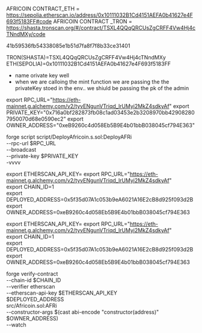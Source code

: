 AFRICOIN CONTRACT_ETH  = https://sepolia.etherscan.io/address/0x10111032B1Cd4151AEFA0b41627e4F693f5183FF#code
AFRICOIN CONTRACT _TRON  = https://shasta.tronscan.org/#/contract/TSXL4QQqQRCUsZgCRFF4Vw4Hj4cTNndMXy/code

41b59536fb54338085e1b51d7fa8f7f8b33ce31401

TRON(SHASTA)=TSXL4QQqQRCUsZgCRFF4Vw4Hj4cTNndMXy
ETH(SEPOLIA)=0x10111032B1Cd4151AEFA0b41627e4F693f5183FF


- name orivate key well
- when we are calloing the mint function we are passing the  the privateKey stoed in the env.. we shiuld be passing the pk of the admin

export RPC_URL="https://eth-mainnet.g.alchemy.com/v2/tyvENgunVTriqd_lrUMyi2MkZ4sdkyAf"
export PRIVATE_KEY="0x716a0bf282873fb08c1ad03453e2b3208970bb429082807950070d68e0590ec2"
export OWNER_ADDRESS="0xeB9260c4d058Eb5B9E4b01bbB038045cf794E363"

forge script script/DeployAfricoin.s.sol:DeployAFRi \
  --rpc-url $RPC_URL \
  --broadcast \
  --private-key $PRIVATE_KEY \
  -vvvv


export ETHERSCAN_API_KEY=<VMWQ8FFS7NDEAFW5QFFHMX41VRNINJNC95>
export RPC_URL="https://eth-mainnet.g.alchemy.com/v2/tyvENgunVTriqd_lrUMyi2MkZ4sdkyAf"    
export CHAIN_ID=1                                
export DEPLOYED_ADDRESS=0x5f35d07A1c053b9eA6021A16E2cB8d925f093d2B
export OWNER_ADDRESS=0xeB9260c4d058Eb5B9E4b01bbB038045cf794E363                   




export ETHERSCAN_API_KEY=<VMWQ8FFS7NDEAFW5QFFHMX41VRNINJNC95>
export RPC_URL="https://eth-mainnet.g.alchemy.com/v2/tyvENgunVTriqd_lrUMyi2MkZ4sdkyAf"    
export CHAIN_ID=1                                
export DEPLOYED_ADDRESS=0x5f35d07A1c053b9eA6021A16E2cB8d925f093d2B
export OWNER_ADDRESS=0xeB9260c4d058Eb5B9E4b01bbB038045cf794E363  

forge verify-contract \
  --chain-id $CHAIN_ID \
  --verifier etherscan \
  --etherscan-api-key $ETHERSCAN_API_KEY \
  $DEPLOYED_ADDRESS \
  src/Africoin.sol:AFRi \
  --constructor-args $(cast abi-encode "constructor(address)" $OWNER_ADDRESS) \
  --watch

